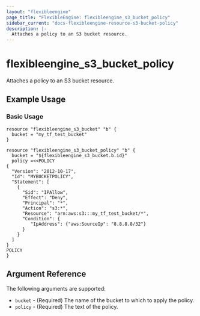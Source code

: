 ```yaml
---
layout: "flexibleengine"
page_title: "FlexibleEngine: flexibleengine_s3_bucket_policy"
sidebar_current: "docs-flexibleengine-resource-s3-bucket-policy"
description: |-
  Attaches a policy to an S3 bucket resource.
---
```


# flexibleengine\_s3\_bucket\_policy

Attaches a policy to an S3 bucket resource.

## Example Usage

### Basic Usage

```hcl
resource "flexibleengine_s3_bucket" "b" {
  bucket = "my_tf_test_bucket"
}

resource "flexibleengine_s3_bucket_policy" "b" {
  bucket = "${flexibleengine_s3_bucket.b.id}"
  policy =<<POLICY
{
  "Version": "2012-10-17",
  "Id": "MYBUCKETPOLICY",
  "Statement": [
    {
      "Sid": "IPAllow",
      "Effect": "Deny",
      "Principal": "*",
      "Action": "s3:*",
      "Resource": "arn:aws:s3:::my_tf_test_bucket/*",
      "Condition": {
         "IpAddress": {"aws:SourceIp": "8.8.8.8/32"}
      } 
    } 
  ]
}
POLICY
}
```

## Argument Reference

The following arguments are supported:

* `bucket` - (Required) The name of the bucket to which to apply the policy.
* `policy` - (Required) The text of the policy.
